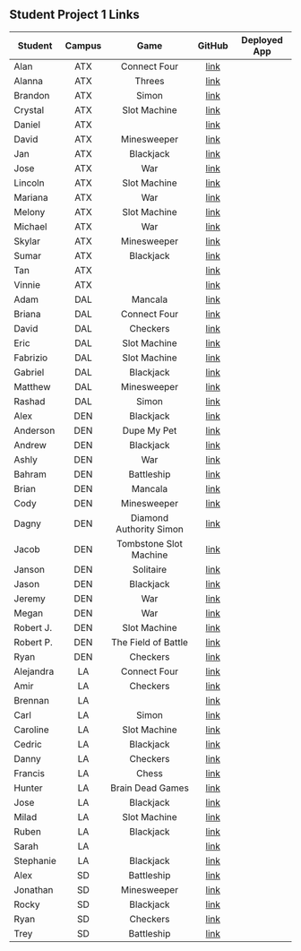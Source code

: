 ## Student Project 1 Links

| Student | Campus | Game | GitHub | Deployed App |
|---|:---:|:---:|:---:|:---:|
| Alan | ATX | Connect Four | [link](https://github.com/acmccracken/Connect4) |  |
| Alanna | ATX | Threes | [link](https://github.com/celentanoad/Threes) |  |
| Brandon | ATX | Simon | [link](https://github.com/bcarteratx/project1-simon) |  |
| Crystal | ATX | Slot Machine | [link](https://github.com/crystallynnv/slot-machine) |  |
| Daniel | ATX |  | [link](https://github.com/90dandan/Project-One) |  |
| David | ATX | Minesweeper | [link](https://github.com/DavidStinson/mineland) |  |
| Jan | ATX | Blackjack | [link](https://github.com/jlee8020/project-blackjack) |  |
| Jose | ATX | War | [link](https://github.com/newguy-cyber/WAR-Game2) |  |
| Lincoln | ATX | Slot Machine | [link](https://github.com/lincolnyouree/slot-machine-project-1) |  |
| Mariana | ATX | War | [link](https://github.com/MBJaeger/war) |  |
| Melony | ATX | Slot Machine | [link](https://github.com/msegnit/slot-machine) |  |
| Michael | ATX | War | [link](https://github.com/mlackey9601/War) |  |
| Skylar | ATX | Minesweeper | [link](https://github.com/skylarw19/Minesweeper) |  |
| Sumar | ATX | Blackjack | [link](https://github.com/sumardey5/BlackjackRepo) |  |
| Tan | ATX |  | [link](https://github.com/zeroxposur18/Project-One) |  |
| Vinnie | ATX |  | [link](https://github.com/vin23-dev/SEIproject1) |  |
| Adam | DAL | Mancala | [link](https://github.com/azebolsky/Mancala) |  |
| Briana | DAL | Connect Four | [link](https://github.com/bnfisher4/project-1) |  |
| David | DAL | Checkers | [link](https://github.com/fastlane27/checkers-game) |  |
| Eric | DAL | Slot Machine | [link](https://github.com/ericjames3681/slot-machine) |  |
| Fabrizio | DAL | Slot Machine | [link](https://github.com/fabo22/slot-machine-game) |  |
| Gabriel | DAL | Blackjack | [link](https://github.com/gar0085/blackjack-game) |  |
| Matthew | DAL | Minesweeper | [link](https://github.com/Matthew-Coalson/MINESWEEPER-BROWSER-GAME) |  |
| Rashad | DAL | Simon | [link](https://github.com/showboat051/simonGame) |  |
| Alex | DEN | Blackjack | [link](https://github.com/Jennings6248/BlackJack) |  |
| Anderson | DEN | Dupe My Pet | [link](https://github.com/anderama100/DupeMyPet) |  |
| Andrew | DEN | Blackjack | [link](https://github.com/aclark13861/Black-jack) |  |
| Ashly | DEN | War | [link](https://github.com/ashmeeee/War) |  |
| Bahram | DEN | Battleship | [link](https://github.com/movlan/sei-cc-07-project-1) |  |
| Brian | DEN | Mancala | [link](https://github.com/brianbellini/Mancala) |  |
| Cody | DEN | Minesweeper | [link](https://github.com/CodyLHart/minesweeper) |  |
| Dagny | DEN | Diamond Authority Simon | [link](https://github.com/DagnyJay/diamond-authority-simon) |  |
| Jacob | DEN | Tombstone Slot Machine | [link](https://github.com/LaunchPad90/TombstoneSlotMachine) |  |
| Janson | DEN | Solitaire | [link](https://github.com/jayjaybunce/Solitaire-JS) |  |
| Jason | DEN | Blackjack | [link](https://github.com/JasonCasse/Blackjack) |  |
| Jeremy | DEN | War | [link](https://github.com/TheJoo44/War-Game) |  |
| Megan | DEN | War | [link](https://github.com/meganforgey/WAR) |  |
| Robert J. | DEN | Slot Machine | [link](https://github.com/rjohnson0707/Slot-Machine) |  |
| Robert P. | DEN | The Field of Battle | [link](https://github.com/rperillo1/The-Field-of-Battle) |  |
| Ryan | DEN | Checkers | [link](https://github.com/Ryan-Finch/Checkers) |  |
| Alejandra | LA | Connect Four | [link](https://github.com/patinoale/project1-connect-four) |  |
| Amir | LA | Checkers | [link](https://github.com/Amir9499-99/Checkers-Game) |  |
| Brennan | LA |  | [link](https://github.com/Chariot7/Project1) |  |
| Carl | LA | Simon | [link](https://github.com/cjstokes91/SIMON-SAYS) |  |
| Caroline | LA | Slot Machine | [link](https://github.com/H-b8/slot-machine-game) |  |
| Cedric | LA | Blackjack | [link](https://github.com/ccrisolo/project1) |  |
| Danny | LA | Checkers | [link](https://github.com/chasmad/checkers) |  |
| Francis | LA | Chess | [link](https://git.generalassemb.ly/FrancisMel24/Project_1_Chess_Game) |  |
| Hunter | LA | Brain Dead Games | [link](https://github.com/Hunner4D/b-d-games) |  |
| Jose | LA | Blackjack | [link](https://github.com/codecallogic/blackjack) |  |
| Milad | LA | Slot Machine | [link](https://git.generalassemb.ly/Milad/Slot-Machine) |  |
| Ruben | LA | Blackjack | [link](https://github.com/R101010/Blackjack--Honest-Cheat) |  |
| Sarah | LA |  | [link](https://github.com/arghmatey/project1) |  |
| Stephanie | LA | Blackjack | [link](https://github.com/skimalee/blackjack) |  |
| Alex | SD | Battleship | [link](https://git.generalassemb.ly/Codealicious/battleship) |  |
| Jonathan | SD | Minesweeper | [link](https://github.com/WhskyRbbt/Project-1) |  |
| Rocky | SD | Blackjack | [link](https://github.com/rockyliwanag/Blackjack) |  |
| Ryan | SD | Checkers | [link](https://github.com/RyanBranco/Checkers) |  |
| Trey | SD | Battleship | [link](https://github.com/tshuldberg/Battleship-JS/) |  |
